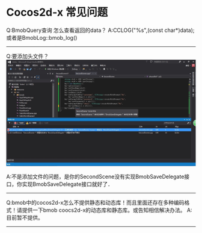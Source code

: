 # Cocos2d-x 常见问题

Q:BmobQuery查询 怎么查看返回的data？
A:CCLOG("%s",(const char*)data);或者是BmobLog::bmob_log()

---

Q:要添加头文件？
![](image/14670192736563.jpg)

A:不是添加文件的问题，是你的SecondScene没有实现BmobSaveDelegate接口，你实现BmobSaveDelegate接口就好了．

---

Q:bmob中的cocos2d-x怎么不提供静态和动态库！而且里面还存在多种编码格式！请提供一下bmob coocs2d-x的动态库和静态库。或告知相信解决办法。
A:目前暂不提供。


---
 




